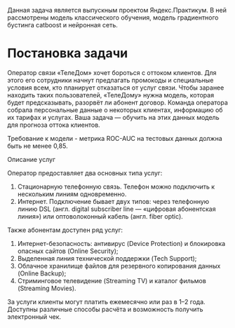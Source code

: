 Данная задача является выпускным проектом Яндекс.Практикум. В ней рассмотрены модель классического обучения, модель градиентного бустинга catboost и нейронная сеть.

# Постановка задачи

Оператор связи «ТелеДом» хочет бороться с оттоком клиентов. Для этого его сотрудники начнут предлагать промокоды и специальные условия всем, кто планирует отказаться от услуг связи. Чтобы заранее находить таких пользователей, «ТелеДому» нужна модель, которая будет предсказывать, разорвёт ли абонент договор. Команда оператора собрала персональные данные о некоторых клиентах, информацию об их тарифах и услугах. Ваша задача — обучить на этих данных модель для прогноза оттока клиентов. 

Требование к модели - метрика ROC-AUC на тестовых данных должна быть не менее 0,85.

Описание услуг

Оператор предоставляет два основных типа услуг:
1. Стационарную телефонную связь. Телефон можно подключить к нескольким линиям одновременно.
2. Интернет. Подключение бывает двух типов: через телефонную линию DSL (англ. digital subscriber line — «цифровая абонентская линия») или оптоволоконный кабель (англ. fiber optic).

Также абонентам доступен ряд услуг:

1. Интернет-безопасность: антивирус (Device Protection) и блокировка опасных сайтов (Online Security);
2. Выделенная линия технической поддержки (Tech Support);
3. Облачное хранилище файлов для резервного копирования данных (Online Backup);
4. Стриминговое телевидение (Streaming TV) и каталог фильмов (Streaming Movies).
   
За услуги клиенты могут платить ежемесячно или раз в 1–2 года. Доступны различные способы расчёта и возможность получить электронный чек.
